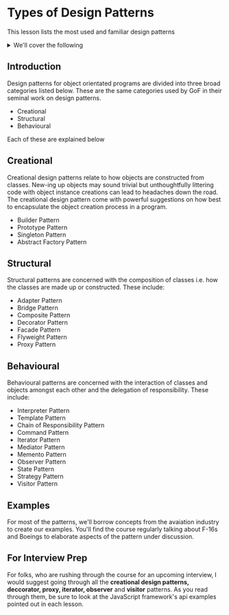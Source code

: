 # Types of Design Patterns
This lesson lists the most used and familiar design patterns

<details>

<summary>We'll cover the following</summary>


* Introduction
* Creational
* Structural
* Behavioural
* Examples
* For Interview Prep

</details>

## Introduction
Design patterns for object orientated programs are divided into three broad categories listed below. These are the same
categories used by GoF in their seminal work on design patterns.

* Creational
* Structural
* Behavioural

Each of these are explained below

## Creational
Creational design patterns relate to how objects are constructed from classes. New-ing up objects may sound trivial but
unthoughtfully littering code with object instance creations can lead to headaches down the road. The creational design
pattern come with powerful suggestions on how best to encapsulate the object creation process in a program.

* Builder Pattern
* Prototype Pattern
* Singleton Pattern
* Abstract Factory Pattern

## Structural
Structural patterns are concerned with the composition of classes i.e. how the classes are made up or constructed. These 
include: 

* Adapter Pattern
* Bridge Pattern
* Composite Pattern
* Decorator Pattern
* Facade Pattern
* Flyweight Pattern
* Proxy Pattern

## Behavioural
Behavioural patterns are concerned with the interaction of classes and objects amongst each other and the delegation
of responsibility. These include:

* Interpreter Pattern
* Template Pattern
* Chain of Responsibility Pattern
* Command Pattern
* Iterator Pattern
* Mediator Pattern
* Memento Pattern
* Observer Pattern
* State Pattern
* Strategy Pattern
* Visitor Pattern

## Examples
For most of the patterns, we'll borrow concepts from the avaiation industry to create our examples. You'll find
the course regularly talking about F-16s and Boeings to elaborate aspects of the pattern under discussion.

## For Interview Prep
For folks, who are rushing through the course for an upcoming interview, I would suggest going through all the
**creational design patterns, deccorator, proxy, iterator, observer** and **visitor** patterns. As you read through them, be sure to look at the JavaScript framework's api examples pointed out in each lesson.
